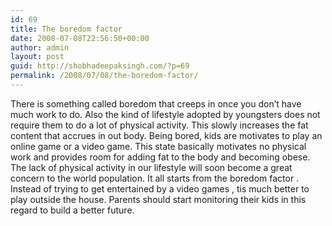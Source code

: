 ```yaml
---
id: 69
title: The boredom factor
date: 2008-07-08T22:56:50+00:00
author: admin
layout: post
guid: http://shobhadeepaksingh.com/?p=69
permalink: /2008/07/08/the-boredom-factor/
---
```

There is something called boredom that creeps in once you don&#8217;t have much work to do. Also the kind of lifestyle adopted by youngsters does not require them to do a lot of physical activity. This slowly increases the fat content that accrues in out body. Being bored, kids are motivates to play an online game or a video game. This state basically motivates no physical work and provides room for adding fat to the body and becoming obese. The lack of physical activity in our lifestyle will soon become a great concern to the world population. It all starts from the boredom factor . Instead of trying to get entertained by a video games , tis much better to play outside the house. Parents should start monitoring their kids in this regard to build a better future.